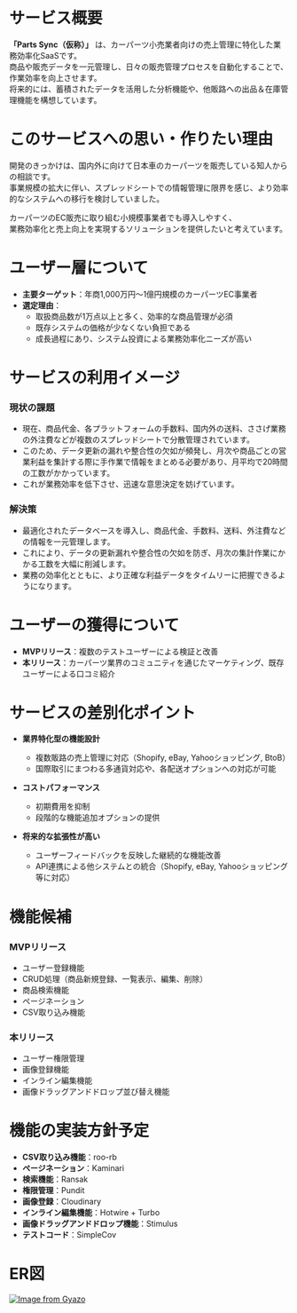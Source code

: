 # サービス概要
**「Parts Sync（仮称）」** は、カーパーツ小売業者向けの売上管理に特化した業務効率化SaaSです。  
商品や販売データを一元管理し、日々の販売管理プロセスを自動化することで、作業効率を向上させます。  
将来的には、蓄積されたデータを活用した分析機能や、他販路への出品＆在庫管理機能を構想しています。



# このサービスへの思い・作りたい理由
開発のきっかけは、国内外に向けて日本車のカーパーツを販売している知人からの相談です。  
事業規模の拡大に伴い、スプレッドシートでの情報管理に限界を感じ、より効率的なシステムへの移行を検討していました。

カーパーツのEC販売に取り組む小規模事業者でも導入しやすく、  
業務効率化と売上向上を実現するソリューションを提供したいと考えています。



# ユーザー層について
- **主要ターゲット**：年商1,000万円〜1億円規模のカーパーツEC事業者  
- **選定理由**：
  - 取扱商品数が1万点以上と多く、効率的な商品管理が必須
  - 既存システムの価格が少なくない負担である
  - 成長過程にあり、システム投資による業務効率化ニーズが高い



# サービスの利用イメージ

### 現状の課題
- 現在、商品代金、各プラットフォームの手数料、国内外の送料、ささげ業務の外注費などが複数のスプレッドシートで分散管理されています。
- このため、データ更新の漏れや整合性の欠如が頻発し、月次や商品ごとの営業利益を集計する際に手作業で情報をまとめる必要があり、月平均で20時間の工数がかかっています。
- これが業務効率を低下させ、迅速な意思決定を妨げています。

### 解決策
- 最適化されたデータベースを導入し、商品代金、手数料、送料、外注費などの情報を一元管理します。
- これにより、データの更新漏れや整合性の欠如を防ぎ、月次の集計作業にかかる工数を大幅に削減します。
- 業務の効率化とともに、より正確な利益データをタイムリーに把握できるようになります。



# ユーザーの獲得について
- **MVPリリース**：複数のテストユーザーによる検証と改善
- **本リリース**：カーパーツ業界のコミュニティを通じたマーケティング、既存ユーザーによる口コミ紹介



# サービスの差別化ポイント
- **業界特化型の機能設計**
  - 複数販路の売上管理に対応（Shopify, eBay, Yahooショッピング, BtoB）
  - 国際取引にまつわる多通貨対応や、各配送オプションへの対応が可能

- **コストパフォーマンス**
  - 初期費用を抑制
  - 段階的な機能追加オプションの提供

- **将来的な拡張性が高い**
  - ユーザーフィードバックを反映した継続的な機能改善
  - API連携による他システムとの統合（Shopify, eBay, Yahooショッピング等に対応）


# 機能候補

### MVPリリース
- ユーザー登録機能
- CRUD処理（商品新規登録、一覧表示、編集、削除）
- 商品検索機能
- ページネーション
- CSV取り込み機能

### 本リリース
- ユーザー権限管理
- 画像登録機能
- インライン編集機能
- 画像ドラッグアンドドロップ並び替え機能



# 機能の実装方針予定
- **CSV取り込み機能**：roo-rb
- **ページネーション**：Kaminari
- **検索機能**：Ransak
- **権限管理**：Pundit
- **画像登録**：Cloudinary
- **インライン編集機能**：Hotwire + Turbo
- **画像ドラッグアンドドロップ機能**：Stimulus
- **テストコード**：SimpleCov


# ER図

[![Image from Gyazo](https://i.gyazo.com/cb29b7e0eeacfdf490f6165d6a19f976.png)](https://gyazo.com/cb29b7e0eeacfdf490f6165d6a19f976)

